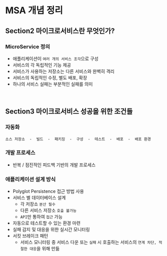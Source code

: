 # MSA 개념 정리

## Section2 마이크로서비스란 무엇인가?
### MicroService 정의
- 애플리케이션이 `여러 개의 서비스 조각`으로 구성
- 서비스의 각 독립적인 기능 제공
- 서비스가 사용하는 저장소는 다른 서비스와 완벽히 격리
- 서비스의 독립적인 수정, 별도 배포, 확장
- 하나의 서비스 실패는 부분적인 실패를 의미

<br />

## Section3 마이크로서비스 성공을 위한 조건들
### 자동화
```text
소스 저장소  -  빌드  -  패키징  -  구성  -  테스트  -  배포  -  배포 환경
```

### 개발 프로세스
- 반복 / 점진적인 피드백 기반의 개발 프로세스

### 애플리케이션 설계 방식
- Polyglot Persistence 접근 방법 사용
- 서비스 별 데이터베이스 설계
  - 각 저장소 `분산 필수`
  - 다른 서비스 저장소 `호출 불가능`
  - `API`만 통하여 `접근` 가능
- 자동으로 테스트할 수 있는 환경 마련
- 실패 감지 및 대응을 위한 실시간 모니터링 
- 서킷 브레이크 패턴
  - 서비스 모니터링 중 서비스 다운 또는 `실패` 시 호출하는 서비스의 `연계 차단, 적절한 대응`을 위해 만듦
